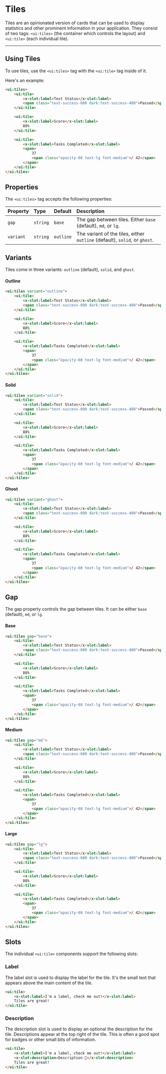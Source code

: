 # Tiles

Tiles are an opinionated version of cards that can be used to display statistics and other prominent information in your application.
They consist of two tags: `<ui:tiles>` (the container which controls the layout) and `<ui:tile>` (each individual tile).

---

## Using Tiles

To use tiles, use the `<ui:tiles>` tag with the `<ui:tile>` tag inside of it.

Here's an example:

```html +demo title={Example Tiles}
<ui:tiles>
    <ui:tile>
        <x-slot:label>Test Status</x-slot:label>
        <span class="text-success-600 dark:text-success-400">Passed</span>
    </ui:tile>

    <ui:tile>
        <x-slot:label>Score</x-slot:label>
        88%
    </ui:tile>

    <ui:tile>
        <x-slot:label>Tasks Completed</x-slot:label>
        <span>
            37
            <span class="opacity-60 text-lg font-medium">/ 42</span>
        </span>
    </ui:tile>
</ui:tiles>
```
## Properties

The `<ui:tiles>` tag accepts the following properties:

| Property | Type | Default | Description |
|:---|:---|:---|:---|
| `gap` | `string` | `base` | The gap between tiles. Either `base` (default), `md`, or `lg`. |
| `variant` | `string` | `outline` | The variant of the tiles, either `outline` (default), `solid`, or `ghost`. |

## Variants

Tiles come in three variants: `outline` (default), `solid`, and `ghost`.

#### Outline

```html +demo title={Tile Outline Variant}
<ui:tiles variant="outline">
    <ui:tile>
        <x-slot:label>Test Status</x-slot:label>
        <span class="text-success-600 dark:text-success-400">Passed</span>
    </ui:tile>

    <ui:tile>
        <x-slot:label>Score</x-slot:label>
        88%
    </ui:tile>

    <ui:tile>
        <x-slot:label>Tasks Completed</x-slot:label>
        <span>
            37
            <span class="opacity-60 text-lg font-medium">/ 42</span>
        </span>
    </ui:tile>
</ui:tiles>
```

#### Solid

```html +demo title={Tile Solid Variant}
<ui:tiles variant="solid">
    <ui:tile>
        <x-slot:label>Test Status</x-slot:label>
        <span class="text-success-600 dark:text-success-400">Passed</span>
    </ui:tile>

    <ui:tile>
        <x-slot:label>Score</x-slot:label>
        88%
    </ui:tile>

    <ui:tile>
        <x-slot:label>Tasks Completed</x-slot:label>
        <span>
            37
            <span class="opacity-60 text-lg font-medium">/ 42</span>
        </span>
    </ui:tile>
</ui:tiles>
```

#### Ghost

```html +demo title={Tile Ghost Variant}
<ui:tiles variant="ghost">
    <ui:tile>
        <x-slot:label>Test Status</x-slot:label>
        <span class="text-success-600 dark:text-success-400">Passed</span>
    </ui:tile>

    <ui:tile>
        <x-slot:label>Score</x-slot:label>
        88%
    </ui:tile>

    <ui:tile>
        <x-slot:label>Tasks Completed</x-slot:label>
        <span>
            37
            <span class="opacity-60 text-lg font-medium">/ 42</span>
        </span>
    </ui:tile>
</ui:tiles>
```

## Gap

The gap property controls the gap between tiles. It can be either `base` (default), `md`, or `lg`.

#### Base

```html +demo title={Tile Gap Property}
<ui:tiles gap="base">
    <ui:tile>
        <x-slot:label>Test Status</x-slot:label>
        <span class="text-success-600 dark:text-success-400">Passed</span>
    </ui:tile>

    <ui:tile>
        <x-slot:label>Score</x-slot:label>
        88%
    </ui:tile>

    <ui:tile>
        <x-slot:label>Tasks Completed</x-slot:label>
        <span>
            37
            <span class="opacity-60 text-lg font-medium">/ 42</span>
        </span>
    </ui:tile>
</ui:tiles>
```

#### Medium

```html +demo title={Tile Gap Property}
<ui:tiles gap="md">
    <ui:tile>
        <x-slot:label>Test Status</x-slot:label>
        <span class="text-success-600 dark:text-success-400">Passed</span>
    </ui:tile>

    <ui:tile>
        <x-slot:label>Score</x-slot:label>
        88%
    </ui:tile>

    <ui:tile>
        <x-slot:label>Tasks Completed</x-slot:label>
        <span>
            37
            <span class="opacity-60 text-lg font-medium">/ 42</span>
        </span>
    </ui:tile>
</ui:tiles>
```

#### Large

```html +demo title={Tile Gap Property}
<ui:tiles gap="lg">
    <ui:tile>
        <x-slot:label>Test Status</x-slot:label>
        <span class="text-success-600 dark:text-success-400">Passed</span>
    </ui:tile>

    <ui:tile>
        <x-slot:label>Score</x-slot:label>
        88%
    </ui:tile>

    <ui:tile>
        <x-slot:label>Tasks Completed</x-slot:label>
        <span>
            37
            <span class="opacity-60 text-lg font-medium">/ 42</span>
        </span>
    </ui:tile>
</ui:tiles>
```

## Slots

The individual `<ui:tile>` components support the following slots:

### Label

The label slot is used to display the label for the tile. It's the small text that appears above the main content of the tile.

```html +demo title={Label Slot}
<ui:tile>
    <x-slot:label>I'm a label, check me out!</x-slot:label>
    Tiles are great!
</ui:tile>
```

### Description

The description slot is used to display an optional the description for the tile. Descriptions appear
at the top right of the tile. This is often a good spot for badges or other small bits of information.

```html +demo title={Description Slot}
<ui:tile>
    <x-slot:label>I'm a label, check me out!</x-slot:label>
    <x-slot:description>Description 🤫</x-slot:description>
    Tiles are great!
</ui:tile>
```
